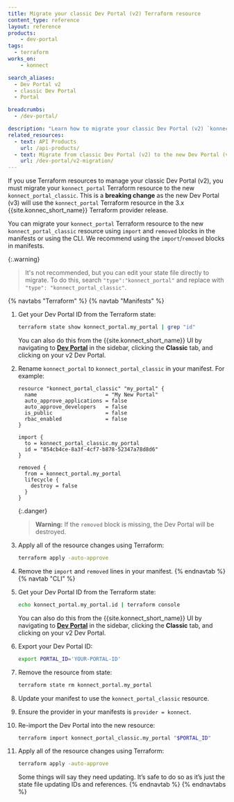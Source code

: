 ```yaml
---
title: Migrate your classic Dev Portal (v2) Terraform resource
content_type: reference
layout: reference
products:
    - dev-portal
tags:
  - terraform
works_on:
    - konnect

search_aliases:
  - Dev Portal v2
  - classic Dev Portal
  - Portal

breadcrumbs:
  - /dev-portal/

description: "Learn how to migrate your classic Dev Portal (v2) `konnect_portal` Terraform resource to `konnect_portal_classic`."
related_resources:
  - text: API Products
    url: /api-products/
  - text: Migrate from classic Dev Portal (v2) to the new Dev Portal (v3)
    url: /dev-portal/v2-migration/
---
```


If you use Terraform resources to manage your classic Dev Portal (v2), you must migrate your `konnect_portal` Terraform resource to the new `konnect_portal_classic`. This is a **breaking change** as the new Dev Portal (v3) will use the `konnect_portal` Terraform resource in the 3.x {{site.konnec_short_name}} Terraform provider release.

You can migrate your `konnect_portal` Terraform resource to the new `konnect_portal_classic` resource using `import` and `removed` blocks in the manifests or using the CLI. We recommend using the `import`/`removed` blocks in manifests.

{:.warning}
> It's not recommended, but you can edit your state file directly to migrate. To do this, search `"type":"konnect_portal"` and replace with `"type": "konnect_portal_classic"`.

{% navtabs "Terraform" %}
{% navtab "Manifests" %}
1. Get your Dev Portal ID from the Terraform state: 
   ```sh
   terraform state show konnect_portal.my_portal | grep "id"
   ```
   You can also do this from the {{site.konnect_short_name}} UI by navigating to [**Dev Portal**](https://cloud.konghq.com/portals/) in the sidebar, clicking the **Classic** tab, and clicking on your v2 Dev Portal.

1. Rename `konnect_portal` to `konnect_portal_classic` in your manifest. For example:
   ```hcl
   resource "konnect_portal_classic" "my_portal" {
     name                      = "My New Portal"
     auto_approve_applications = false
     auto_approve_developers   = false
     is_public                 = false
     rbac_enabled              = false
   }

   import {
     to = konnect_portal_classic.my_portal
     id = "854cb4ce-8a3f-4cf7-b878-52347a78d8d6"
   }

   removed {
     from = konnect_portal.my_portal
     lifecycle {
       destroy = false
     }
   }
   ```

   {:.danger}
   > **Warning:** If the `removed` block is missing, the Dev Portal will be destroyed.

1. Apply all of the resource changes using Terraform:
   ```sh
   terraform apply -auto-approve
   ```
1. Remove the `import` and `removed` lines in your manifest.
{% endnavtab %}
{% navtab "CLI" %}
1. Get your Dev Portal ID from the Terraform state: 
   ```sh
   echo konnect_portal.my_portal.id | terraform console
   ```
   You can also do this from the {{site.konnect_short_name}} UI by navigating to [**Dev Portal**](https://cloud.konghq.com/portals/) in the sidebar, clicking the **Classic** tab, and clicking on your v2 Dev Portal.
1. Export your Dev Portal ID:
   ```sh
   export PORTAL_ID='YOUR-PORTAL-ID'
   ```
1. Remove the resource from state:
   ```sh
   terraform state rm konnect_portal.my_portal
   ```
1. Update your manifest to use the `konnect_portal_classic` resource.

1. Ensure the provider in your manifests is `provider = konnect`.

1. Re-import the Dev Portal into the new resource:
   ```sh
   terraform import konnect_portal_classic.my_portal "$PORTAL_ID"
   ```
1. Apply all of the resource changes using Terraform:
   ```sh
   terraform apply -auto-approve
   ```
   Some things will say they need updating. It’s safe to do so as it’s just the state file updating IDs and references.
{% endnavtab %}
{% endnavtabs %}

